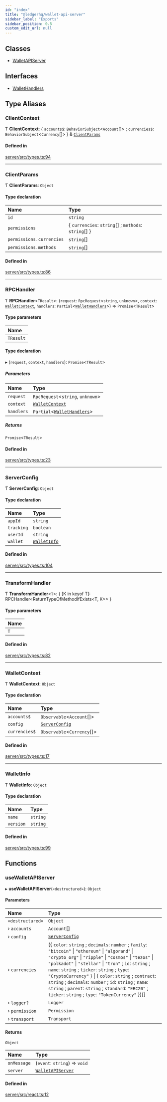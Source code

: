 ```yaml
---
id: "index"
title: "@ledgerhq/wallet-api-server"
sidebar_label: "Exports"
sidebar_position: 0.5
custom_edit_url: null
---
```


## Classes

- [WalletAPIServer](classes/WalletAPIServer.md)

## Interfaces

- [WalletHandlers](interfaces/WalletHandlers.md)

## Type Aliases

### ClientContext

Ƭ **ClientContext**: { `accounts$`: `BehaviorSubject`<`Account`[]\> ; `currencies$`: `BehaviorSubject`<`Currency`[]\>  } & [`ClientParams`](#clientparams)

#### Defined in

[server/src/types.ts:94](https://github.com/LedgerHQ/wallet-api/blob/main/packages/server/src/types.ts#L94)

___

### ClientParams

Ƭ **ClientParams**: `Object`

#### Type declaration

| Name | Type |
| :------ | :------ |
| `id` | `string` |
| `permissions` | { `currencies`: `string`[] ; `methods`: `string`[]  } |
| `permissions.currencies` | `string`[] |
| `permissions.methods` | `string`[] |

#### Defined in

[server/src/types.ts:86](https://github.com/LedgerHQ/wallet-api/blob/main/packages/server/src/types.ts#L86)

___

### RPCHandler

Ƭ **RPCHandler**<`TResult`\>: (`request`: `RpcRequest`<`string`, `unknown`\>, `context`: [`WalletContext`](#walletcontext), `handlers`: `Partial`<[`WalletHandlers`](interfaces/WalletHandlers.md)\>) => `Promise`<`TResult`\>

#### Type parameters

| Name |
| :------ |
| `TResult` |

#### Type declaration

▸ (`request`, `context`, `handlers`): `Promise`<`TResult`\>

##### Parameters

| Name | Type |
| :------ | :------ |
| `request` | `RpcRequest`<`string`, `unknown`\> |
| `context` | [`WalletContext`](#walletcontext) |
| `handlers` | `Partial`<[`WalletHandlers`](interfaces/WalletHandlers.md)\> |

##### Returns

`Promise`<`TResult`\>

#### Defined in

[server/src/types.ts:23](https://github.com/LedgerHQ/wallet-api/blob/main/packages/server/src/types.ts#L23)

___

### ServerConfig

Ƭ **ServerConfig**: `Object`

#### Type declaration

| Name | Type |
| :------ | :------ |
| `appId` | `string` |
| `tracking` | `boolean` |
| `userId` | `string` |
| `wallet` | [`WalletInfo`](#walletinfo) |

#### Defined in

[server/src/types.ts:104](https://github.com/LedgerHQ/wallet-api/blob/main/packages/server/src/types.ts#L104)

___

### TransformHandler

Ƭ **TransformHandler**<`T`\>: { [K in keyof T]: RPCHandler<ReturnTypeOfMethodIfExists<T, K\>\> }

#### Type parameters

| Name |
| :------ |
| `T` |

#### Defined in

[server/src/types.ts:82](https://github.com/LedgerHQ/wallet-api/blob/main/packages/server/src/types.ts#L82)

___

### WalletContext

Ƭ **WalletContext**: `Object`

#### Type declaration

| Name | Type |
| :------ | :------ |
| `accounts$` | `Observable`<`Account`[]\> |
| `config` | [`ServerConfig`](#serverconfig) |
| `currencies$` | `Observable`<`Currency`[]\> |

#### Defined in

[server/src/types.ts:17](https://github.com/LedgerHQ/wallet-api/blob/main/packages/server/src/types.ts#L17)

___

### WalletInfo

Ƭ **WalletInfo**: `Object`

#### Type declaration

| Name | Type |
| :------ | :------ |
| `name` | `string` |
| `version` | `string` |

#### Defined in

[server/src/types.ts:99](https://github.com/LedgerHQ/wallet-api/blob/main/packages/server/src/types.ts#L99)

## Functions

### useWalletAPIServer

▸ **useWalletAPIServer**(`«destructured»`): `Object`

#### Parameters

| Name | Type |
| :------ | :------ |
| `«destructured»` | `Object` |
| › `accounts` | `Account`[] |
| › `config` | [`ServerConfig`](#serverconfig) |
| › `currencies` | ({ `color`: `string` ; `decimals`: `number` ; `family`: ``"bitcoin"`` \| ``"ethereum"`` \| ``"algorand"`` \| ``"crypto_org"`` \| ``"ripple"`` \| ``"cosmos"`` \| ``"tezos"`` \| ``"polkadot"`` \| ``"stellar"`` \| ``"tron"`` ; `id`: `string` ; `name`: `string` ; `ticker`: `string` ; `type`: ``"CryptoCurrency"``  } \| { `color`: `string` ; `contract`: `string` ; `decimals`: `number` ; `id`: `string` ; `name`: `string` ; `parent`: `string` ; `standard`: ``"ERC20"`` ; `ticker`: `string` ; `type`: ``"TokenCurrency"``  })[] |
| › `logger?` | `Logger` |
| › `permission` | `Permission` |
| › `transport` | `Transport` |

#### Returns

`Object`

| Name | Type |
| :------ | :------ |
| `onMessage` | (`event`: `string`) => `void` |
| `server` | [`WalletAPIServer`](classes/WalletAPIServer.md) |

#### Defined in

[server/src/react.ts:12](https://github.com/LedgerHQ/wallet-api/blob/main/packages/server/src/react.ts#L12)
